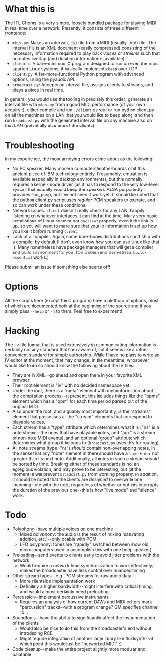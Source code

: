 # What this is

The ITL Chorus is a very simple, loosely bundled package for playing MIDI in
real time over a network. Presently, it consists of three different frontends:

- `mkiv.py`: Makes an *i*nter*v*al (`.iv`) file from a MIDI (usually `.mid`)
  file. The interval file is an XML document (easily compressed) consisting of
  the necessary information required to play back *voices* or *streams* such
  that no notes overlap (and duration information is available).
- `client.c`: A bare-minimum C program designed to run on even the most spartan
  Linux systems; it basically implements `beep` over UDP.
- `client.py`: A far-more-functional Python program with advanced options,
  using the pyaudio API.
- `broadcast.py`: Accepts an interval file, assigns clients to streams, and
  plays a piece in real time.

In general, you would use the tooling in precisely this order; generate an
interval file with `mkiv.py` from a good MIDI performance (of your own acquiry
:), either compile and run `./client` *as root* or run python client.py on all
the machines on a LAN that you would like to beep along, and then run
`broadcast.py` with the generated interval file on any machine also on that LAN
(potentially also one of the clients).

# Troubleshooting

In my experience, the most annoying errors come about as the following:

- No PC speaker. Many modern computers/motherboards omit this ancient piece of
  IBM technology entirely. Presumably, emulation is available (especially in
  desktop environments), but this normally requires a kernel-mode driver (as it
  has to respond to the very low-level syscall that actually would beep the
  speaker). ALSA purportedly provides snd_pcsp, but I've not seen it work yet.
  It should be noted that the python client.py script uses *regular* PCM
  speakers to operate, and so can work under these conditions.
- Network issues. `client` doesn't really check for any LAN, happily listening
  on whatever interfaces it can find at the time. Many very basic installations
  of Linux seem to not `dhclient` properly, even if the link is up, so you will
  want to make sure that your ip information is set up how you like it *before*
  running `client`.
- Lack of a compiler. Again, some bare-bones distributions don't ship with a
  compiler by default (I don't even know how you can use Linux like that :).
  Many nonetheless have package managers that will get a compiler and build
  environment for you. (On Debian and derivatives, `build-essential` works.)

Please submit an issue if something else seems off!

# Options

All the scripts here (except the C program) have a plethora of options, most
of which are documented both at the beginning of the source and if you simply
pass `--help` or `-h` to them. Feel free to experiment!

# Hacking

The .iv file format that is used extensively in communicating information is
certainly not any standard that I am aware of, but it seems like a rather
convenient standard for simple authorship. While I have no plans to write an
IV editor at the moment, that may change; in the meantime, whosoever would like
to do so should know the following about the IV files:

- They are in XML--go ahead and open them in your favorite XML browser!
- Their root element is "iv" with no decided namespace yet.
- Under the root, there is a "meta" element with metainformation about the
  compilation process--at present, this includes things like the "bpms" element
  which has a "bpm" for each time period parsed out of the original MIDI.
- Also under the root, and arguably most importantly, is the "streams" element
  that possesses all the "stream" elements that correspond to playable voices.
- Each stream has a "type" attribute which determines what it is ("ns" is a note
  stream--the ones that have playable notes, and "aux" is a stream of non-note
  MIDI events), and an optional "group" attribute which determines what group
  it belongs to (`broadcast.py` uses this for routing).
- All note streams (type="ns") *should* contain non-overlapping notes, in the
  sense that any "note" element in there should have a `time + dur` not greater
  than its next note. Additionally, all notes in such a stream *should* be
  sorted by time. Breaking either of these standards is not an egregious violation,
  and may prove to be interesting, but (at the moment) it will prevent `broadcast.py`
  from working properly. In addition, it should be noted that the clients are
  *designed* to overwrite one incoming note with the next, regardless of whether or
  not this interrupts the duration of the previous one--this is how "live mode" and "silence" work.

# Todo

- Polyphony--have multiple voices on one machine
  - Mixed polyphony: the audio is the result of mixing (saturating addition, etc.)--only doable with PCM
  - LFO polyphony: tones are "rapidly" switched between (how old microcomputers used to accomplish this with one beep speaker)
- Preloading--send events to clients early to avoid jitter problems with the network
  - Would require a network time synchronization to work effectively; makes the broadcaster have less control over nuanced timing
- Other stream types--e.g., PCM streams for raw audio data
  - More clientside implementation work
  - Definitely a higher bandwidth--might interfere with critical timing, and would almost certainly need preloading
- Percussion--implement percussive instruments
  - Requires an analysis of how current DAWs and MIDI editors mark "percussion" tracks--with a program change? GM specifies channel 10...
- Soundfonts--have the ability to significantly affect the instrumentation of the clients
  - Would also be nice to do this from the broadcaster's end without introducing RCE
  - Might require integration of another large libary like fluidsynth--at which point this would just be "networked MIDI" :)
- Code cleanup--make the entire project slightly more modular and palatable
